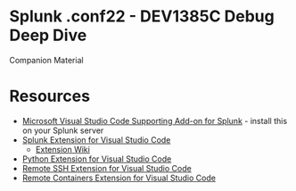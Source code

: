 # Splunk .conf22 - DEV1385C Debug Deep Dive
Companion Material

# Resources
* [Microsoft Visual Studio Code Supporting Add-on for Splunk](https://splunkbase.splunk.com/app/4801/) - install this on your Splunk server
* [Splunk Extension for Visual Studio Code](https://marketplace.visualstudio.com/items?itemName=Splunk.splunk)
  * [Extension Wiki](https://github.com/splunk/vscode-extension-splunk/wiki)
* [Python Extension for Visual Studio Code](https://marketplace.visualstudio.com/items?itemName=ms-python.python)
* [Remote SSH Extension for Visual Studio Code](https://marketplace.visualstudio.com/items?itemName=ms-vscode-remote.remote-ssh)
* [Remote Containers Extension for Visual Studio Code](https://marketplace.visualstudio.com/items?itemName=ms-vscode-remote.remote-containers)
